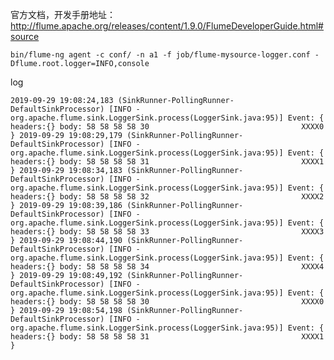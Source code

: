 官方文档，开发手册地址：
http://flume.apache.org/releases/content/1.9.0/FlumeDeveloperGuide.html#source


`bin/flume-ng agent -c conf/ -n a1 -f job/flume-mysource-logger.conf -Dflume.root.logger=INFO,console`

log

`2019-09-29 19:08:24,183 (SinkRunner-PollingRunner-DefaultSinkProcessor) [INFO - org.apache.flume.sink.LoggerSink.process(LoggerSink.java:95)] Event: { headers:{} body: 58 58 58 58 30                                  XXXX0 }
 2019-09-29 19:08:29,179 (SinkRunner-PollingRunner-DefaultSinkProcessor) [INFO - org.apache.flume.sink.LoggerSink.process(LoggerSink.java:95)] Event: { headers:{} body: 58 58 58 58 31                                  XXXX1 }
 2019-09-29 19:08:34,183 (SinkRunner-PollingRunner-DefaultSinkProcessor) [INFO - org.apache.flume.sink.LoggerSink.process(LoggerSink.java:95)] Event: { headers:{} body: 58 58 58 58 32                                  XXXX2 }
 2019-09-29 19:08:39,186 (SinkRunner-PollingRunner-DefaultSinkProcessor) [INFO - org.apache.flume.sink.LoggerSink.process(LoggerSink.java:95)] Event: { headers:{} body: 58 58 58 58 33                                  XXXX3 }
 2019-09-29 19:08:44,190 (SinkRunner-PollingRunner-DefaultSinkProcessor) [INFO - org.apache.flume.sink.LoggerSink.process(LoggerSink.java:95)] Event: { headers:{} body: 58 58 58 58 34                                  XXXX4 }
 2019-09-29 19:08:49,192 (SinkRunner-PollingRunner-DefaultSinkProcessor) [INFO - org.apache.flume.sink.LoggerSink.process(LoggerSink.java:95)] Event: { headers:{} body: 58 58 58 58 30                                  XXXX0 }
 2019-09-29 19:08:54,198 (SinkRunner-PollingRunner-DefaultSinkProcessor) [INFO - org.apache.flume.sink.LoggerSink.process(LoggerSink.java:95)] Event: { headers:{} body: 58 58 58 58 31                                  XXXX1 }`